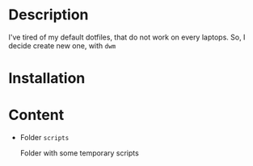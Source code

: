 # Description

I've tired of my default dotfiles, that do not work on every laptops. So, I decide create new one, with `dwm`

# Installation

# Content

- Folder `scripts`
        
    Folder with some temporary scripts
